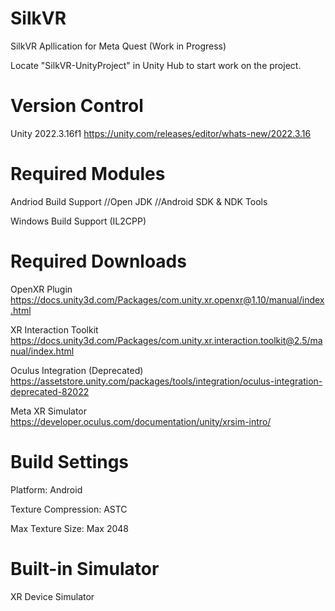 # SilkVR
 SilkVR Apllication for Meta Quest (Work in Progress)

Locate "SilkVR-UnityProject" in Unity Hub to start work on the project.

# Version Control

Unity 2022.3.16f1
https://unity.com/releases/editor/whats-new/2022.3.16

# Required Modules

Andriod Build Support
    //Open JDK
    //Android SDK & NDK Tools

Windows Build Support (IL2CPP)

# Required Downloads

OpenXR Plugin
https://docs.unity3d.com/Packages/com.unity.xr.openxr@1.10/manual/index.html

XR Interaction Toolkit
https://docs.unity3d.com/Packages/com.unity.xr.interaction.toolkit@2.5/manual/index.html

Oculus Integration (Deprecated)
https://assetstore.unity.com/packages/tools/integration/oculus-integration-deprecated-82022

Meta XR Simulator
https://developer.oculus.com/documentation/unity/xrsim-intro/

# Build Settings

Platform: Android

Texture Compression: ASTC

Max Texture Size: Max 2048

# Built-in Simulator

XR Device Simulator